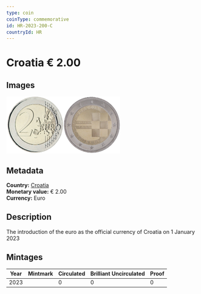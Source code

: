```yaml
---
type: coin
coinType: commemorative
id: HR-2023-200-C
countryId: HR
---
```


# Croatia € 2.00

## Images

<img src="../../Images/common-2007-200.png" height="150" alt="Front image"><img src="Images/HR-2023-200.png" height="150" alt="Back image">

## Metadata

**Country:** [Croatia](../../Countries/Croatia/index.md)\
**Monetary value:** € 2.00\
**Currency:** Euro

## Description
The introduction of the euro as the official currency of Croatia on 1 January 2023

## Mintages

| Year | Mintmark | Circulated | Brilliant Uncirculated | Proof |
| ---- | -------- | ---------- | ---------------------- | ----- |
| 2023 | | 0 | 0 | 0 |
